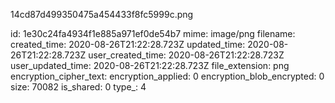 14cd87d499350475a454433f8fc5999c.png

id: 1e30c24fa4934f1e885a971ef0de54b7
mime: image/png
filename: 
created_time: 2020-08-26T21:22:28.723Z
updated_time: 2020-08-26T21:22:28.723Z
user_created_time: 2020-08-26T21:22:28.723Z
user_updated_time: 2020-08-26T21:22:28.723Z
file_extension: png
encryption_cipher_text: 
encryption_applied: 0
encryption_blob_encrypted: 0
size: 70082
is_shared: 0
type_: 4